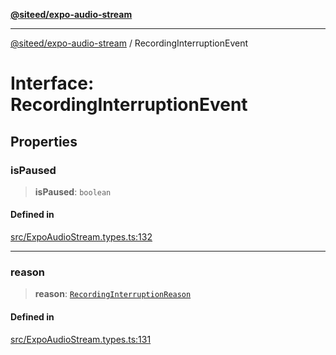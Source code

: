 [**@siteed/expo-audio-stream**](../README.md)

***

[@siteed/expo-audio-stream](../README.md) / RecordingInterruptionEvent

# Interface: RecordingInterruptionEvent

## Properties

### isPaused

> **isPaused**: `boolean`

#### Defined in

[src/ExpoAudioStream.types.ts:132](https://github.com/deeeed/expo-audio-stream/blob/64f579e2de98e4f4de0db407bcc9f613ba4e2505/packages/expo-audio-stream/src/ExpoAudioStream.types.ts#L132)

***

### reason

> **reason**: [`RecordingInterruptionReason`](../type-aliases/RecordingInterruptionReason.md)

#### Defined in

[src/ExpoAudioStream.types.ts:131](https://github.com/deeeed/expo-audio-stream/blob/64f579e2de98e4f4de0db407bcc9f613ba4e2505/packages/expo-audio-stream/src/ExpoAudioStream.types.ts#L131)
